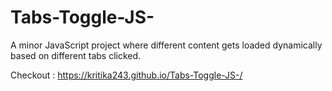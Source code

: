 # Tabs-Toggle-JS-

A minor JavaScript project where different content gets loaded dynamically based on different tabs clicked.

Checkout : https://kritika243.github.io/Tabs-Toggle-JS-/


